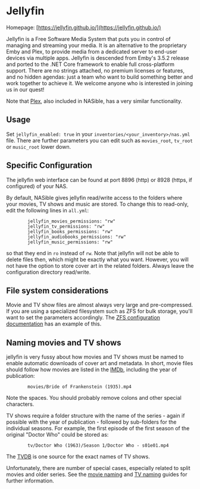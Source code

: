 # Jellyfin

Homepage: [https://jellyfin.github.io/](https://jellyfin.github.io/)

Jellyfin is a Free Software Media System that puts you in control of managing and streaming your media. It is an alternative to the proprietary Emby and Plex, to provide media from a dedicated server to end-user devices via multiple apps. Jellyfin is descended from Emby's 3.5.2 release and ported to the .NET Core framework to enable full cross-platform support. There are no strings attached, no premium licenses or features, and no hidden agendas: just a team who want to build something better and work together to achieve it. We welcome anyone who is interested in joining us in our quest!

Note that [Plex](https://www.plex.tv/), also included in NASible, has a very
similar functionality.

## Usage

Set `jellyfin_enabled: true` in your `inventories/<your_inventory>/nas.yml` file. There are further
parameters you can edit such as `movies_root`, `tv_root` or `music_root` lower down. 

## Specific Configuration

The jellyfin web interface can be found at port 8896 (http) or 8928 (https, if
configured) of your NAS.

By default, NASible gives jellyfin read/write access to the folders where your
movies, TV shows and music are stored. To change this to read-only, edit the following
lines in `all.yml`:

```
        jellyfin_movies_permissions: "rw"
        jellyfin_tv_permissions: "rw"
        jellyfin_books_permissions: "rw"
        jellyfin_audiobooks_permissions: "rw"
        jellyfin_music_permissions: "rw"
```

so that they end in `ro` instead of `rw`. Note that jellyfin will not be able to
delete files then, which might be exactly what you want. However, you will not
have the option to store cover art in the related folders. Always leave the
configuration directory read/write. 

## File system considerations

Movie and TV show files are almost always very large and pre-compressed. If you
are using a specialized filesystem such as ZFS for bulk storage, you'll want to
set the parameters accordingly. The [ZFS configuration
documentation](../zfs/zfs_configuration.md) has an example of this.


## Naming movies and TV shows

jellyfin is very fussy about how movies and TV shows must be named to enable
automatic downloads of cover art and metadata. In short, movie files should
follow how movies are listed in the [IMDb](https://www.imdb.com/), including the
year of publication: 

```
        movies/Bride of Frankenstein (1935).mp4
```

Note the spaces. You should probably remove colons and other special characters. 

TV shows require a folder structure with the name of the series - again if
possible with the year of publication - followed by sub-folders for the
individual seasons. For example, the first episode of the first season of
the original "Doctor Who" could be stored as:

```
        tv/Doctor Who (1963)/Season 1/Doctor Who - s01e01.mp4
```

The [TVDB](https://www.thetvdb.com/) is one source for the exact names of TV
shows.

Unfortunately, there are number of special cases, especially related to split
movies and older series. See the [movie
naming](https://github.com/MediaBrowser/Wiki/wiki/Movie%20naming) and [TV
naming](https://github.com/MediaBrowser/Wiki/wiki/TV-naming) guides for further
information.
